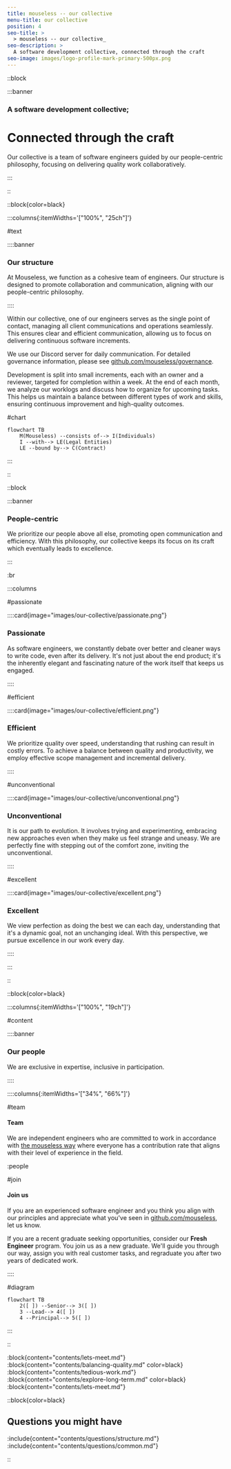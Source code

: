 ```yaml
---
title: mouseless -- our collective
menu-title: our collective
position: 4
seo-title: >
  > mouseless -- our collective_
seo-description: >
  A software development collective, connected through the craft
seo-image: images/logo-profile-mark-primary-500px.png
---
```


::block

:::banner

### A software development collective;
# Connected through the craft

Our collective is a team of software engineers guided by our people-centric
philosophy, focusing on delivering quality work collaboratively.

:::

::

::block{color=black}

:::columns{:itemWidths='["100%", "25ch"]'}

#text

::::banner

### Our structure

At Mouseless, we function as a cohesive team of engineers. Our structure is
designed to promote collaboration and communication, aligning with our
people-centric philosophy.

::::

Within our collective, one of our engineers serves as the single point of
contact, managing all client communications and operations seamlessly. This
ensures clear and efficient communication, allowing us to focus on delivering
continuous software increments.

We use our Discord server for daily communication. For detailed governance
information, please see [github.com/mouseless/governance][].

Development is split into small increments, each with an owner and a reviewer,
targeted for completion within a week. At the end of each month, we analyze our
worklogs and discuss how to organize for upcoming tasks. This helps us maintain
a balance between different types of work and skills, ensuring continuous
improvement and high-quality outcomes.

#chart

```mermaid
flowchart TB
    M(Mouseless) --consists of--> I(Individuals)
    I --with--> LE(Legal Entities)
    LE --bound by--> C(Contract)
```

:::

::

::block

:::banner

### People-centric

We prioritize our people above all else, promoting open communication and
efficiency. With this philosophy, our collective keeps its focus on its craft
which eventually leads to excellence.

:::

:br

:::columns

#passionate

::::card{image="images/our-collective/passionate.png"}

### Passionate

As software engineers, we constantly debate over better and cleaner ways to
write code, even after its delivery. It's not just about the end product; it's
the inherently elegant and fascinating nature of the work itself that keeps us
engaged.

::::

#efficient

::::card{image="images/our-collective/efficient.png"}

### Efficient

We prioritize quality over speed, understanding that rushing can result in
costly errors. To achieve a balance between quality and productivity, we employ
effective scope management and incremental delivery.

::::

#unconventional

::::card{image="images/our-collective/unconventional.png"}

### Unconventional

It is our path to evolution. It involves trying and experimenting, embracing new
approaches even when they make us feel strange and uneasy. We are perfectly fine
with stepping out of the comfort zone, inviting the unconventional.

::::

#excellent

::::card{image="images/our-collective/excellent.png"}

### Excellent

We view perfection as doing the best we can each day, understanding that it's a
dynamic goal, not an unchanging ideal. With this perspective, we pursue
excellence in our work every day.

::::

:::

::

::block{color=black}

:::columns{:itemWidths='["100%", "19ch"]'}

#content

::::banner

### Our people

We are exclusive in expertise, inclusive in participation.

::::

::::columns{:itemWidths='["34%", "66%"]'}

#team

#### Team

We are independent engineers who are committed to work in accordance with [the
mouseless way](./how-we-work.md) where everyone has a contribution rate that
aligns with their level of experience in the field.

:people

#join

#### Join us

If you are an experienced software engineer and you think you align with our
principles and appreciate what you've seen in [github.com/mouseless][github],
let us know.

If you are a recent graduate seeking opportunities, consider our __Fresh
Engineer__ program. You join us as a new graduate. We'll guide you through our
way, assign you with real customer tasks, and regraduate you after two years of
dedicated work.

::::

#diagram

```mermaid
flowchart TB
    2([ ]) --Senior--> 3([ ])
    3 --Lead--> 4([ ])
    4 --Principal--> 5([ ])
```

:::

::

:block{content="contents/lets-meet.md"}
:block{content="contents/balancing-quality.md" color=black}
:block{content="contents/tedious-work.md"}
:block{content="contents/explore-long-term.md" color=black}
:block{content="contents/lets-meet.md"}

::block{color=black}

## Questions you might have

:include{content="contents/questions/structure.md"}
:include{content="contents/questions/common.md"}

::

[github]: https://github.com/mouseless
[github.com/mouseless/governance]: https://github.com/mouseless/governance
